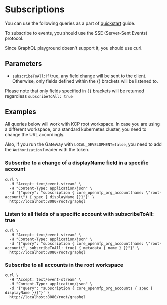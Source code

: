 # Subscriptions

You can use the following queries as a part of [quickstart](./quickstart.md) guide.

To subscribe to events, you should use the SSE (Server-Sent Events) protocol.

Since GraphQL playground doesn't support it, you should use curl.

## Parameters
- `subscribeToAll`: if true, any field change will be sent to the client.
Otherwise, only fields defined within the {} brackets will be listened to.

Please note that only fields specified in `{}` brackets will be returned regardless `subscribeToAll: true`

## Examples

All queries below will work with KCP root workspace. 
In case you are using a different workspace, or a standard kubernetes cluster, you need to change the URL accordingly.

Also, if you run the Gateway with `LOCAL_DEVELOPMENT=false`, you need to add the `Authorization` header with the token.

### Subscribe to a change of a displayName field in a specific account
```shell
curl \
  -H "Accept: text/event-stream" \
  -H "Content-Type: application/json" \
  -d '{"query": "subscription { core_openmfp_org_account(name: \"root-account\") { spec { displayName }}}"}' \
  http://localhost:8080/root/graphql
```

### Listen to all fields of a specific account with subscribeToAll: true
```shell
curl \
  -H "Accept: text/event-stream" \
  -H "Content-Type: application/json" \
  -d '{"query": "subscription { core_openmfp_org_account(name: \"root-account\", subscribeToAll: true) { metadata { name } }}"}' \
  http://localhost:8080/root/graphql
```

### Subscribe to all accounts in the root workspace
```shell
curl \
  -H "Accept: text/event-stream" \
  -H "Content-Type: application/json" \
  -d '{"query": "subscription { core_openmfp_org_accounts { spec { displayName }}}"}' \
  http://localhost:8080/root/graphql
```